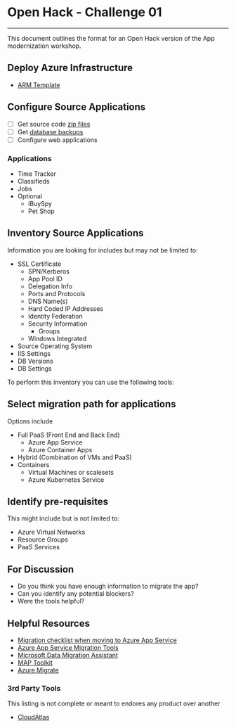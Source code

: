 # Open Hack - Challenge 01

---

This document outlines the format for an Open Hack version of the App modernization workshop.

## Deploy Azure Infrastructure

* [ARM Template](../../Shared/ARM-NewIaaS)

## Configure Source Applications

* [ ] Get source code [zip files](../../Shared/SourceApps/Apps)
* [ ] Get [database backups](../../Shared/SourceApps/Databases)
* [ ] Configure web applications

### Applications

* Time Tracker
* Classifieds
* Jobs
* Optional
  * iBuySpy
  * Pet Shop

## Inventory Source Applications

Information you are looking for includes but may not be limited to:

* SSL Certificate
  * SPN/Kerberos
  * App Pool ID
  * Delegation Info
  * Ports and Protocols
  * DNS Name(s)
  * Hard Coded IP Addresses
  * Identity Federation
  * Security Information
    * Groups
  * Windows Integrated
* Source Operating System
* IIS Settings
* DB Versions
* DB Settings

To perform this inventory you can use the following tools:

## Select migration path for applications

Options include

* Full PaaS (Front End and Back End)
  * Azure App Service
  * Azure Container Apps
* Hybrid (Combination of VMs and PaaS)
* Containers
  * Virtual Machines or scalesets
  * Azure Kubernetes Service

## Identify pre-requisites

This might include but is not limited to:

* Azure Virtual Networks
* Resource Groups
* PaaS Services

## For Discussion

* Do you think you have enough information to migrate the app?
* Can you identify any potential blockers?
* Were the tools helpful?

## Helpful Resources

* [Migration checklist when moving to Azure App Service](https://techcommunity.microsoft.com/t5/apps-on-azure-blog/checklist-for-migrating-web-apps-to-app-service/ba-p/3810991)
* [Azure App Service Migration Tools](https://azure.microsoft.com/products/app-service/migration-tools/)
* [Microsoft Data Migration Assistant](https://learn.microsoft.com/sql/dma/dma-overview?view=sql-server-ver16)
* [MAP Toolkit](https://learn.microsoft.com/training/modules/sql-server-discovery-using-map/)
* [Azure Migrate](https://azure.microsoft.com/en-us/services/azure-migrate/)

### 3rd Party Tools

This listing is not complete or meant to endores any product over another

* [CloudAtlas](https://www.cloudatlasinc.com/)